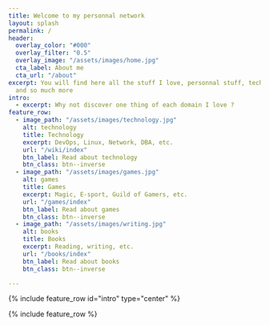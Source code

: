 ```yaml
---
title: Welcome to my personnal network
layout: splash
permalink: /
header:
  overlay_color: "#000"
  overlay_filter: "0.5"
  overlay_image: "/assets/images/home.jpg"
  cta_label: About me
  cta_url: "/about"
excerpt: You will find here all the stuff I love, personnal stuff, technical stuff
  and so much more
intro:
  - excerpt: Why not discover one thing of each domain I love ?
feature_row:
  - image_path: "/assets/images/technology.jpg"
    alt: technology
    title: Technology
    excerpt: DevOps, Linux, Network, DBA, etc.
    url: "/wiki/index"
    btn_label: Read about technology
    btn_class: btn--inverse
  - image_path: "/assets/images/games.jpg"
    alt: games
    title: Games
    excerpt: Magic, E-sport, Guild of Gamers, etc.
    url: "/games/index"
    btn_label: Read about games
    btn_class: btn--inverse
  - image_path: "/assets/images/writing.jpg"
    alt: books
    title: Books
    excerpt: Reading, writing, etc.
    url: "/books/index"
    btn_label: Read about books
    btn_class: btn--inverse

---
```

{% include feature_row id="intro" type="center" %}

{% include feature_row %}
